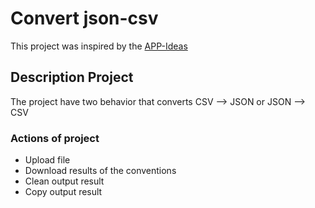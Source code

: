 # Convert json-csv

This project was inspired by the [APP-Ideas](https://github.com/florinpop17/app-ideas/blob/master/Projects/1-Beginner/CSV2JSON-App.md)


## Description Project

The project have two behavior that converts CSV --> JSON or JSON --> CSV

### Actions of project

- Upload file
- Download results of the conventions
- Clean output result
- Copy output result